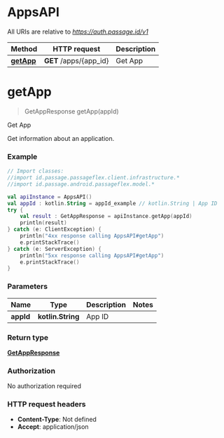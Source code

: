 # AppsAPI

All URIs are relative to *https://auth.passage.id/v1*

Method | HTTP request | Description
------------- | ------------- | -------------
[**getApp**](AppsAPI.md#getApp) | **GET** /apps/{app_id} | Get App


<a name="getApp"></a>
# **getApp**
> GetAppResponse getApp(appId)

Get App

Get information about an application.

### Example
```kotlin
// Import classes:
//import id.passage.passageflex.client.infrastructure.*
//import id.passage.android.passageflex.model.*

val apiInstance = AppsAPI()
val appId : kotlin.String = appId_example // kotlin.String | App ID
try {
    val result : GetAppResponse = apiInstance.getApp(appId)
    println(result)
} catch (e: ClientException) {
    println("4xx response calling AppsAPI#getApp")
    e.printStackTrace()
} catch (e: ServerException) {
    println("5xx response calling AppsAPI#getApp")
    e.printStackTrace()
}
```

### Parameters

Name | Type | Description  | Notes
------------- | ------------- | ------------- | -------------
 **appId** | **kotlin.String**| App ID |

### Return type

[**GetAppResponse**](GetAppResponse.md)

### Authorization

No authorization required

### HTTP request headers

 - **Content-Type**: Not defined
 - **Accept**: application/json

